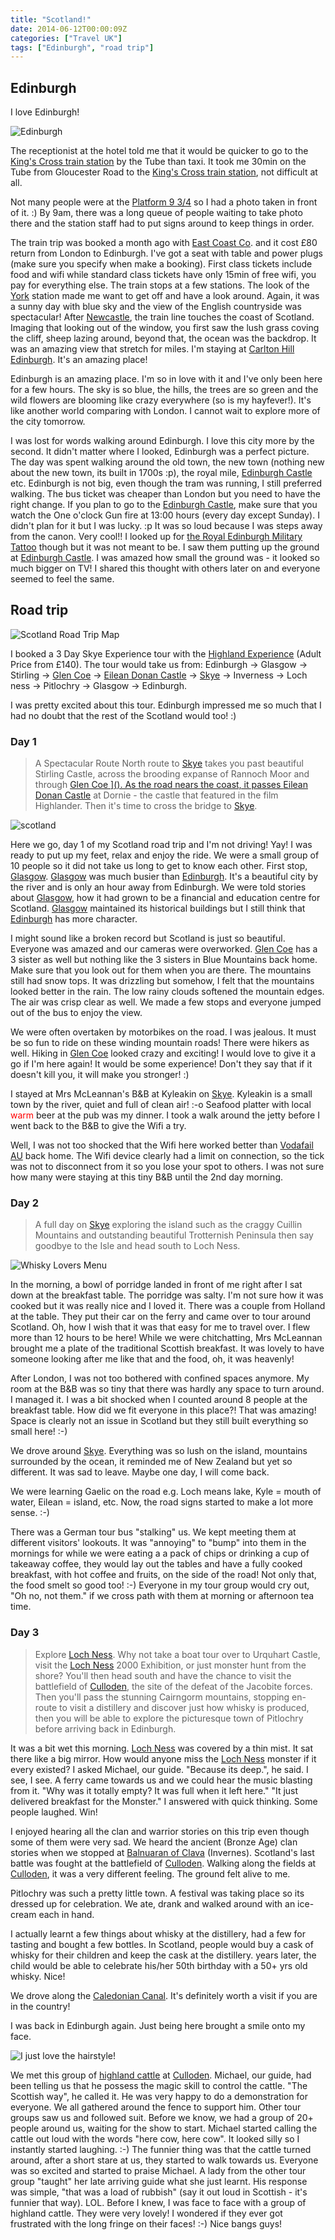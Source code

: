 ```yaml
---
title: "Scotland!"
date: 2014-06-12T00:00:09Z
categories: ["Travel UK"]
tags: ["Edinburgh", "road trip"]
---
```


## Edinburgh

I love Edinburgh!

![Edinburgh](https://lh3.googleusercontent.com/pw/AL9nZEWvT7GRF6Tlu6khvf2iZa_o5_-M_4Vs21sdAXYhs4jt4BFCVJ9ld3Hi7UN5FfcKtpZc-fQuEnrWDN5cBYpjPl1H1f750DFjNX0yOO8vC-cUGrD-VHnnNVgVg-I51CFnFU6c3UWANdA7jL5GU4S2rwek=w800-h533-no?authuser=0 "Edinburgh")

The receptionist at the hotel told me that it would be quicker to go to the [King's Cross train station](http://www.networkrail.co.uk/london-kings-cross-station/) by the Tube than taxi. It took me 30min on the Tube from Gloucester Road to the [King's Cross train station](http://www.networkrail.co.uk/london-kings-cross-station/), not difficult at all.

Not many people were at the [Platform 9 3/4](http://harrypotter.wikia.com/wiki/King's_Cross_Station) so I had a photo taken in front of it. :) By 9am, there was a long queue of people waiting to take photo there and the station staff had to put signs around to keep things in order.

The train trip was booked a month ago with [East Coast Co](http://www.eastcoast.co.uk/). and it cost £80 return from London to Edinburgh. I've got a seat with table and power plugs (make sure you specify when make a booking). First class tickets include food and wifi while standard class tickets have only 15min of free wifi, you pay for everything else. The train stops at a few stations. The look of the [York](http://www.visityork.org/) station made me want to get off and have a look around. Again, it was a sunny day with blue sky and the view of the English countryside was spectacular! After [Newcastle](http://en.wikipedia.org/wiki/Newcastle_upon_Tyne), the train line touches the coast of Scotland. Imaging that looking out of the window, you first saw the lush grass coving the cliff, sheep lazing around, beyond that, the ocean was the backdrop. It was an amazing view that stretch for miles. I'm staying at [Carlton Hill Edinburgh](http://www.edinburghguide.com/parks/caltonhill). It's an amazing place! 

Edinburgh is an amazing place. I'm so in love with it and I've only been here for a few hours. The sky is so blue, the hills, the trees are so green and the wild flowers are blooming like crazy everywhere (so is my hayfever!). It's like another world comparing with London. I cannot wait to explore more of the city tomorrow.

I was lost for words walking around Edinburgh. I love this city more by the second. It didn't matter where I looked, Edinburgh was a perfect picture. The day was spent walking around the old town, the new town (nothing new about the new town, its built in 1700s :p), the royal mile, [Edinburgh Castle](http://www.edinburghcastle.gov.uk/) etc. Edinburgh is not big, even though the tram was running, I still preferred walking. The bus ticket was cheaper than London but you need to have the right change. If you plan to go to the [Edinburgh Castle](http://www.edinburghcastle.gov.uk/), make sure that you watch the One o'clock Gun fire at 13:00 hours (every day except Sunday). I didn't plan for it but I was lucky. :p It was so loud because I was steps away from the canon. Very cool!! I looked up for [the Royal Edinburgh Military Tattoo](http://www.edintattoo.co.uk/) though but it was not meant to be. I saw them putting up the ground at [Edinburgh Castle](http://www.edinburghcastle.gov.uk/). I was amazed how small the ground was - it looked so much bigger on TV! I shared this thought with others later on and everyone seemed to feel the same.

## Road trip

![Scotland Road Trip Map](https://lh3.googleusercontent.com/fKPfABLCrIJfb-87ibuqwBFOvFnjMBQ832rfu13P_607mT2X8dvxeosWB41ftKkAXaGhoneBYKpRCSLyQ4ijkOWUIuS3taktnLNycJ7FuPwD6jL4cK98VZDPW3TORYlsjfMJ7DE8JagKIKPqbO4p9RBlu4M_GHB1A6ACACQciILhiJ7bYjUfZ1vn17Vf45LFJphV2LeVQN2V5-hVZ7TDJsF5NPJU3iArPWZxpV5GKzU6Ej9kGp30FZAQFBcjLzkFEZ2cpzckM5itS2NIl-3d9FSEtSyrNQ7OZ0qXqqkZzn90TNZ8V_752YaZIznfTD3q4nApOyibN2zD0ncbeajz0J89CsmXTW9UapzTbQBakAREVC18RiQ6zksbIvTFW1CF342E0lDK1mIQ2QvhitKpWZWZYxCjBS6hfzAv8DQtRCDN4gkPRw0jehlB4gdS2NFaW-3kr9IAvvMpO_iIlmzLj536IamMd7Ni_RXCVg_F4f1UDHSl1wJkY7uygXKwOscAHaqAcsg5PtrfX5fqC1kJbtGLWAZ_mzX56M1bFB4zqWB0neeDz93-BVEbg5KRQnzldAsxEexlLKrJ0KTnPBEFxw7dMQcKXFgDffpq3oU=w532-h525-no "Scotland Road Trip Map")

I booked a 3 Day Skye Experience tour with the [Highland Experience](http://www.highlandexperience.com/tours/edinburgh/Skye-Tour.htm) (Adult Price from £140). The tour would take us from: Edinburgh -&gt; Glasgow -&gt; Stirling -&gt; [Glen Coe](http://en.wikipedia.org/wiki/Glen_Coe) -&gt; [Eilean Donan Castle](http://www.EileanDonanCastle.com) -&gt; [Skye](ttp://www.theskyeguide.com/about-skye-mainmenu-40/island-overview) -&gt; Inverness -&gt; Loch ness -&gt; Pitlochry -&gt; Glasgow -&gt; Edinburgh.

I was pretty excited about this tour. Edinburgh impressed me so much that I had no doubt that the rest of the Scotland would too! :)

### Day 1

>A Spectacular Route North route to [Skye](http://www.theskyeguide.com/about-skye-mainmenu-40/island-overview) takes you past beautiful Stirling Castle, across the brooding expanse of Rannoch Moor and through <a title="Glen Coe" href="http://en.wikipedia.org/wiki/Glen_Coe" target="_blank" rel="noopener noreferrer">Glen Coe ](). As the road nears the coast, it passes [Eilean Donan Castle](http://www.EileanDonanCastle.com) at Dornie - the castle that featured in the film Highlander. Then it's time to cross the bridge to [Skye](http://www.theskyeguide.com/about-skye-mainmenu-40/island-overview).

![scotland](https://lh3.googleusercontent.com/wkQocz-dPI6sOAaqPgxH3sRyvc0ZO7vG3Jl7W-d3j-dahMLMbwrkG-fk0Qe-ufmOl6n_Ul8aTMgSN2E32wq9SotMqlnRmpfX0PYu7uGmSQ7BvZuntKHGdjfeylNhwga4L5z_a8dNGRnZJHBtcHptVOVjQxiPjyYMS4YJGZxIvN56a97FqzP9JNoobuMfPIMeeeqr50iy3OZwC872ufLYqs8_zTsJSyf_qw9SSV_N6T5Ff--OFoh_nA3pY2XsUFvwpOp7MP9TiXcb0LTibTv0AR4IzAcb7lSnlhRvwooD3s7lG2adUJb1K5W6F3KCGLMqJKY5ihiN359jNopUYGDDOxtzIKHsH1Ew52qofM-9d3NkRjn0ksqw-MHB0wHwQXiB4yim7l4rAsjg9lKBhaNFs844YeNAcNPUx_NLeAoovnCnlYte0FCIc6B2ijRlPoSY_4hdSKZtAqGU7ooJtMzjJ_ospxS6fr7rB9X62u1yJXVvz7g6rRR6jOsNpDrEyO3nHaeDSccJQC-xHu-8Q0Wk14Ro2MCGjkcblcnJv4Z_JtWMUb0Omkpo1_pGqkH3F07NyVs9svzLbAJg3jCwk-aCuy9dO7EVrhATF1TnrOI=w300-h225-no "scotland")

Here we go, day 1 of my Scotland road trip and I'm not driving! Yay! I was ready to put up my feet, relax and enjoy the ride. We were a small group of 10 people so it did not take us long to get to know each other. First stop, [Glasgow](https://www.glasgow.gov.uk/). [Glasgow](https://www.glasgow.gov.uk/) was much busier than [Edinburgh](http://me.huatuostudio.com/2014/06/12/edinburgh/). It's a beautiful city by the river and is only an hour away from Edinburgh. We were told stories about [Glasgow](https://www.glasgow.gov.uk/), how it had grown to be a financial and education centre for Scotland. [Glasgow](https://www.glasgow.gov.uk/) maintained its historical buildings but I still think that [Edinburgh](http://me.huatuostudio.com/2014/06/12/edinburgh/) has more character.

I might sound like a broken record but Scotland is just so beautiful. Everyone was amazed and our cameras were overworked. [Glen Coe](http://en.wikipedia.org/wiki/Glen_Coe) has a 3 sister as well but nothing like the 3 sisters in Blue Mountains back home. Make sure that you look out for them when you are there. The mountains still had snow tops. It was drizzling but somehow, I felt that the mountains looked better in the rain. The low rainy clouds softened the mountain edges. The air was crisp clear as well. We made a few stops and everyone jumped out of the bus to enjoy the view.

We were often overtaken by motorbikes on the road. I was jealous. It must be so fun to ride on these winding mountain roads! There were hikers as well. Hiking in [Glen Coe](http://en.wikipedia.org/wiki/Glen_Coe) looked crazy and exciting! I would love to give it a go if I'm here again! It would be some experience! Don't they say that if it doesn't kill you, it will make you stronger! :)

I stayed at Mrs McLeannan's B&amp;B at Kyleakin on [Skye](http://www.theskyeguide.com/about-skye-mainmenu-40/island-overview). Kyleakin is a small town by the river, quiet and full of clean air! :-o Seafood platter with local <span style="color:#ff0000;">warm</span> beer at the pub was my dinner. I took a walk around the jetty before I went back to the B&amp;B to give the Wifi a try.

Well, I was not too shocked that the Wifi here worked better than [Vodafail AU](http://www.vodafone.com.au) back home. The Wifi device clearly had a limit on connection, so the tick was not to disconnect from it so you lose your spot to others. I was not sure how many were staying at this tiny B&amp;B until the 2nd day morning.

### Day 2

>A full day on [Skye](http://www.theskyeguide.com/about-skye-mainmenu-40/island-overview) exploring the island such as the craggy Cuillin Mountains and outstanding beautiful Trotternish Peninsula then say goodbye to the Isle and head south to Loch Ness.

![Whisky Lovers Menu](https://lh3.googleusercontent.com/ej4YSRh71I_pqKCJojIDslPqxrSGU586iFFS6oda_boV6NRqYEvMv9_JPNcTwZahqUNfmVyLg2zJPdGNn2yZaDpkA6rH3KfBcvvSSp7LdG_dRJh-kT4fxKIFIInQncegoi72Aq0qP9fycnCO8JU5zf6QBJohZBUy6UrY8lBE-HrIgLf21KG_3j7_qqMf8ogU70lcAaKV5Tt9PePRdzRfPBjUBdYWb1nzG9MmmNvAGtNx7kqKHF_YUEG6LGrLpC0ohvFOGaPumb5YCG2i3sd-uvbf-S9YH58eRW-hL4CKMRoggU6P6DJvNyrBYmLokZ96628Bk10gTA_NlQpiwmHQWvyhzdExf1ezo7jTvwPDJm7gxWkP66PRTuXUNaIdXEvCqaMSqpmSddzVot5e6qYByAXaqB-Er6ztipn4CwXyanuO4gCrdEpJOyMy_tMuXs1cK_QLAp2WxxsP0IBBc9Kz4vV8a5KKkhkpMjERzbqG6RXCmY9noBFLz1kec7_Er8k2GXM0ezj2QDvTfDkxMGw16KU13F3T44-d4-kOoi5rN8uIdh-WJzwOz-C4zCYmjxBi1rPp1T95NRmupY4t0uJQgcR7gVTQd9kYC5Y0hTQ=w200-h267-no "Whisky Lovers Menu")

In the morning, a bowl of porridge landed in front of me right after I sat down at the breakfast table. The porridge was salty. I'm not sure how it was cooked but it was really nice and I loved it. There was a couple from Holland at the table. They put their car on the ferry and came over to tour around Scotland. Oh, how I wish that it was that easy for me to travel over. I flew more than 12 hours to be here! While we were chitchatting, Mrs McLeannan brought me a plate of the traditional Scottish breakfast. It was lovely to have someone looking after me like that and the food, oh, it was heavenly!

After London, I was not too bothered with confined spaces anymore. My room at the B&amp;B was so tiny that there was hardly any space to turn around. I managed it. I was a bit shocked when I counted around 8 people at the breakfast table. How did we fit everyone in this place?! That was amazing! Space is clearly not an issue in Scotland but they still built everything so small here! :-)

We drove around [Skye](http://www.theskyeguide.com/about-skye-mainmenu-40/island-overview). Everything was so lush on the island, mountains surrounded by the ocean, it reminded me of New Zealand but yet so different. It was sad to leave. Maybe one day, I will come back.

We were learning Gaelic on the road e.g. Loch means lake, Kyle = mouth of water, Eilean = island, etc. Now, the road signs started to make a lot more sense. :-)

There was a German tour bus "stalking" us. We kept meeting them at different visitors' lookouts. It was "annoying" to "bump" into them in the mornings for while we were eating a a pack of chips or drinking a cup of takeaway coffee, they would lay out the tables and have a fully cooked breakfast, with hot coffee and fruits, on the side of the road! Not only that, the food smelt so good too! :-) Everyone in my tour group would cry out, "Oh no, not them." if we cross path with them at morning or afternoon tea time.

### Day 3

>Explore [Loch Ness](http://en.wikipedia.org/wiki/Loch_Ness). Why not take a boat tour over to Urquhart Castle, visit the [Loch Ness](http://en.wikipedia.org/wiki/Loch_Ness) 2000 Exhibition, or just monster hunt from the shore? You'll then head south and have the chance to visit the battlefield of [Culloden](http://www.nts.org.uk/Culloden/Home/), the site of the defeat of the Jacobite forces. Then you'll pass the stunning Cairngorm mountains, stopping en-route to visit a distillery and discover just how whisky is produced, then you will be able to explore the picturesque town of Pitlochry before arriving back in Edinburgh.

It was a bit wet this morning. [Loch Ness](ttp://en.wikipedia.org/wiki/Loch_Ness) was covered by a thin mist. It sat there like a big mirror. How would anyone miss the [Loch Ness](ttp://en.wikipedia.org/wiki/Loch_Ness) monster if it every existed? I asked Michael, our guide. "Because its deep.", he said. I see, I see. A ferry came towards us and we could hear the music blasting from it. "Why was it totally empty? It was full when it left here." "It just delivered breakfast for the Monster." I answered with quick thinking. Some people laughed. Win!

I enjoyed hearing all the clan and warrior stories on this trip even though some of them were very sad. We heard the ancient (Bronze Age) clan stories when we stopped at [Balnuaran of Clava](http://en.wikipedia.org/wiki/Clava_cairn) (Invernes). Scotland's last battle was fought at the battlefield of [Culloden](http://www.nts.org.uk/Culloden/Home/). Walking along the fields at [Culloden](http://www.nts.org.uk/Culloden/Home/), it was a very different feeling. The ground felt alive to me.

Pitlochry was such a pretty little town. A festival was taking place so its dressed up for celebration. We ate, drank and walked around with an ice-cream each in hand.

I actually learnt a few things about whisky at the distillery, had a few for tasting and bought a few bottles. In Scotland, people would buy a cask of whisky for their children and keep the cask at the distillery. years later, the child would be able to celebrate his/her 50th birthday with a 50+ yrs old whisky. Nice!

We drove along the [Caledonian Canal](http://www.scottishcanals.co.uk/our-canals/caledonian-canal). It's definitely worth a visit if you are in the country!

I was back in Edinburgh again. Just being here brought a smile onto my face.

![I just love the hairstyle!](https://lh3.googleusercontent.com/SK8nPNjRqShMhNxzSrDMhVLTHg9_SqZtiltmDOs1u7IoZy1-EFFN35jgRMUuoQbv9qBFflKpnOZow6mp-9MQkVu40gD7YO2Cs3MSYmuk3S0aiNkw9ylSmJ_11ggUYit4RUExUJxl_cLRzzGh04fdL51ftbMs_QnL3zS44wW3P_8cKkKH_MuOmW7N_DwlwUhFRbFMP1nKMoVIS0czshG_RsRnJtpV_wwFKPGi9wx0gUaq0uZLKY4ECQNWuCghOLoAud6gTNZJ-MpZq_IaYM_BltUuV_zbXyLsHwshkvVM5ptOEZCGOvJ4iSj0131P40t8XGywrb89Js2EWS0aleZoTdeMuRH5IHAV-EYwOTyCu16K5aZiHqW_4II8yhxqGvfekuNLlEMghgUQC5wNxcY7An6bn_TNpO2pN20_YpZLOZAaiL13uM_JOKLqx7iMfLNKiBTvzwoMamAO2rN7teC1FGrf2hF2bmJ-T1ot-HqXtBghpaa_3hYAt7D_WXAqjLAMZgp52aKhs29mH1qvnPw7I6NUmCeh84UaTj8uOzKqYhuy3KM1Z0zGr0HJmRpRKwnWcd23zgmq4VvonEmPN9RfZPpdMHk0COm45CrUxmc=w798-h375-no "I just love the hairstyle!")

We met this group of [highland cattle](http://en.wikipedia.org/wiki/Highland_cattle) at [Culloden](http://www.nts.org.uk/Culloden/Home/). Michael, our guide, had been telling us that he possess the magic skill to control the cattle. "The Scottish way", he called it. He was very happy to do a demonstration for everyone. We all gathered around the fence to support him. Other tour groups saw us and followed suit. Before we know, we had a group of 20+ people around us, waiting for the show to start. Michael started calling the cattle out loud with the words "here cow, here cow". It looked silly so I instantly started laughing. :-) The funnier thing was that the cattle turned around, after a short stare at us, they started to walk towards us. Everyone was so excited and started to praise Michael. A lady from the other tour group "taught" her late arriving guide what she just learnt. His response was simple, "that was a load of rubbish" (say it out loud in Scottish - it's funnier that way). LOL. Before I knew, I was face to face with a group of highland cattle. They were very lovely! I wondered if they ever got frustrated with the long fringe on their faces! :-) Nice bangs guys!
